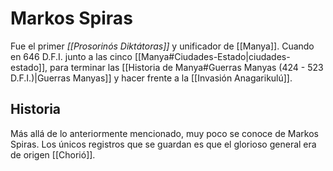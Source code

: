 # Markos Spiras

Fue el primer *[[Prosorinós Diktátoras]]* y unificador de [[Manya]]. Cuando en 646 D.F.I. junto a las cinco [[Manya#Ciudades-Estado|ciudades-estado]], para terminar las [[Historia de Manya#Guerras Manyas (424 - 523 D.F.I.)|Guerras Manyas]] y hacer frente a la [[Invasión Anagarikulú]].

## Historia

Más allá de lo anteriormente mencionado, muy poco se conoce de Markos Spiras. Los únicos registros que se guardan es que el glorioso general era de origen [[Chorió]].